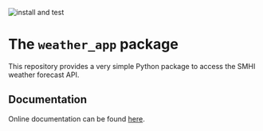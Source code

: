 ![install and test](https://github.com/simonpf/weather_app_solution/workflows/install_and_test/badge.svg)

# The `weather_app` package

This repository provides a very simple Python package to access the SMHI weather forecast
API.

## Documentation

Online documentation can be found [here](https://simonpf.github.com/weather_app_solution).


